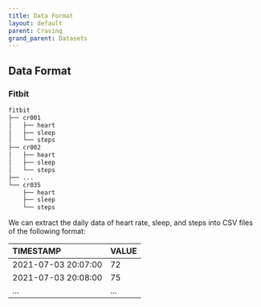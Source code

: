```yaml
---
title: Data Format
layout: default
parent: Craving
grand_parent: Datasets
---
```


## Data Format

### Fitbit

```bash
fitbit
├── cr001
│   ├── heart
│   ├── sleep
│   └── steps
├── cr002
│   ├── heart
│   ├── sleep
│   └── steps
├── ...
└── cr035
    ├── heart
    ├── sleep
    └── steps
```

We can extract the daily data of heart rate, sleep, and steps into CSV files of the following format:

| TIMESTAMP           | VALUE |
|:--------------------|:------|
| 2021-07-03 20:07:00 | 72    |
| 2021-07-03 20:08:00 | 75    |
| ...                 | ...   |
